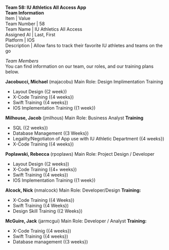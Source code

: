 **Team 58: IU Athletics All Access App**\
**Team Information**
\
Item | Value   
Team Number | 58     
Team Name | IU Athletics All Access \
Assigned AI | Last, First \
Platform | IOS \
Description | Allow fans to track their favorite IU athletes and teams on the go 


*Team Members* \
You can find information on our team, our roles, and our training plans below.

**Jacobucci, Michael** (majacobu)
Main Role: Design Implimentation
Training
- Layout Design ({2 week})
- X-Code Training ({4 weeks}) 
- Swift Training ({4 weeks})
- IOS Implementation Training ({1 week})

**Milhouse, Jacob** (jmilhous)
Main Role: Business Analyst
**Training**
- SQL ({2 weeks})
- Database Management ({3 Weeks})
- Legality/Negotiaton of App use with IU Athletic Department ({4 weeks})
- X-Code Training ({4 weeks})

**Poplawski, Rebecca** (rpoplaws)
Main Role: Project Design / Developer
- Layout Design ({2 weeks})
- X-Code Training ({4+ weeks})
- Swift Training ({4 weeks})
- IOS Implementation Training ({1 week})

**Alcock, Nick** (nmalcock)
Main Role: Developer/Design
**Training:**
- X-Code Training ({4 Weeks})
- Swift Training ({4 Weeks})
- Design Skill Training ({2 Weeks})

**McGuire, Jack** (jarmcgui)
Main Role: Developer / Analyst
**Training:**
- X-Code Trainig ({4 weeks})
- Swift Training ({4 weeks})
- Database management ({3 weeks})


